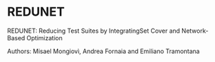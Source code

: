 # REDUNET
REDUNET: Reducing Test Suites by IntegratingSet Cover and Network-Based Optimization

Authors: Misael Mongiovì, Andrea Fornaia and Emiliano Tramontana
